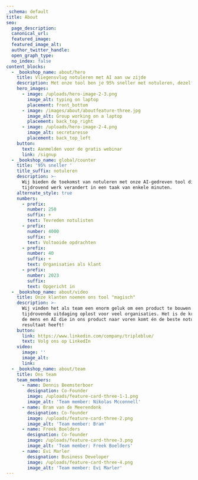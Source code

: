 ```yaml
---
_schema: default
title: About
seo:
  page_description:
  canonical_url:
  featured_image:
  featured_image_alt:
  author_twitter_handle:
  open_graph_type:
  no_index: false
content_blocks:
  - _bookshop_name: about/hero
    title: Vliegensvlug notuleren met AI aan uw zijde
    description: Met onze tool ben je 95% sneller met notuleren, dezelfde kwaliteit.&nbsp;
    hero_images:
      - image: /uploads/hero-image-2-3.png
        image_alt: typing on laptop
        placement: front_bottom
      - image: /images/about/aboutfeature-three.jpg
        image_alt: Group working on a laptop
        placement: back_top_right
      - image: /uploads/hero-image-2-4.png
        image_alt: secretaresse
        placement: back_top_left
    button:
      text: Aanmelden voor de gratis webinar
      link: /signup
  - _bookshop_name: global/counter
    title: '95% sneller '
    title_suffix: notuleren
    description: >-
      Wij bieden de toekomst van notuleren met onze AI-gedreven tool die
      tijdrovend werk verandert in een taak van enkele minuten.
    alternate_style: true
    numbers:
      - prefix:
        number: 250
        suffix: +
        text: Tevreden notulisten
      - prefix:
        number: 4000
        suffix: +
        text: Voltooide opdrachten
      - prefix:
        number: 40
        suffix: +
        text: Organisaties als klant
      - prefix:
        number: 2023
        suffix:
        text: Opgericht in
  - _bookshop_name: about/video
    title: Onze klanten noemen ons tool "magisch"
    description: >-
      Wij vinden het als team een enorm geluk om een product te bouwen dat een
      tijdrovende uitdaging oplost voor veel organisaties. Het is de kracht van
      de mens en AI die in ons product naar voren komt én de beste notulen als
      resultaat heeft!
    button:
      link: https://www.linkedin.com/company/tripleblue/
      text: Volg ons op LinkedIn
    video:
      image: ''
      image_alt:
      link:
  - _bookshop_name: about/team
    title: Ons team
    team_members:
      - name: Dennis Beemsterboer
        designation: Co-Founder
        image: /uploads/feature-card-three-1-1.png
        image_alt: 'Team member: Nikolas Mcconnell'
      - name: Bram van de Meerendonk
        designation: Co-founder
        image: /uploads/feature-card-three-2.png
        image_alt: 'Team member: Bram'
      - name: Freek Boelders
        designation: Co-founder
        image: /uploads/feature-card-three-3.png
        image_alt: 'Team member: Freek Boelders'
      - name: Evi Marler
        designation: Business Developer
        image: /uploads/feature-card-three-4.png
        image_alt: 'Team member: Evi Marler'
---
```

